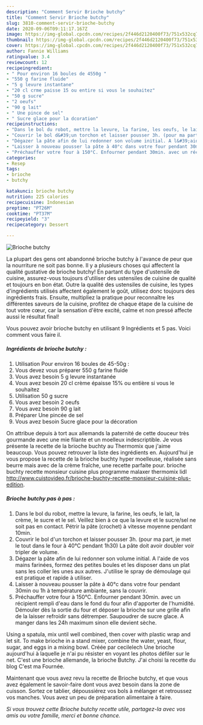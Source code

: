 ```yaml
---
description: "Comment Servir Brioche butchy"
title: "Comment Servir Brioche butchy"
slug: 3810-comment-servir-brioche-butchy
date: 2020-09-06T09:11:17.167Z
image: https://img-global.cpcdn.com/recipes/2f446d2120400f73/751x532cq70/brioche-butchy-photo-principale-de-la-recette.jpg
thumbnail: https://img-global.cpcdn.com/recipes/2f446d2120400f73/751x532cq70/brioche-butchy-photo-principale-de-la-recette.jpg
cover: https://img-global.cpcdn.com/recipes/2f446d2120400f73/751x532cq70/brioche-butchy-photo-principale-de-la-recette.jpg
author: Fannie Williams
ratingvalue: 3.4
reviewcount: 12
recipeingredient:
- " Pour environ 16 boules de 4550g "
- "550 g farine fluide"
- "5 g levure instantane"
- "20 cl crme paisse 15 ou entire si vous le souhaitez"
- "50 g sucre"
- "2 oeufs"
- "90 g lait"
- " Une pince de sel"
- " Sucre glace pour la dcoration"
recipeinstructions:
- "Dans le bol du robot, mettre la levure, la farine, les oeufs, le lait, la crème, le sucre et le sel. Veillez bien à ce que la levure et le sucre/sel ne soit pas en contact. Pétrir la pâte (crochet) à vitesse moyenne pendant 10min."
- "Couvrir le bol d&#39;un torchon et laisser pousser 3h. (pour ma part, je met le tout dans le four à 40°C pendant 1h30) La pâte doit avoir doubler voir tripler de volume."
- "Dégazer la pâte afin de lui redonner son volume initial. A l&#39;aide de vos mains farinées, formez des petites boules et les disposer dans un plat sans les coller les unes aux autres. J&#39;utilise le spray de démoulage qui est pratique et rapide à utiliser."
- "Laisser à nouveau pousser la pâte à 40°c dans votre four pendant 30min ou 1h à température ambiante, sans la couvrir."
- "Préchauffer votre four à 150°C. Enfourner pendant 30min. avec un récipient rempli d&#39;eau dans le fond du four afin d&#39;apporter de l&#39;humidité. Démouler dès la sortie du four et déposer la brioche sur une grille afin de la laisser refroidir sans détremper. Saupoudrer de sucre glace. A manger dans les 24h maximum sinon elle devient sèche."
categories:
- Resep
tags:
- brioche
- butchy

katakunci: brioche butchy 
nutrition: 225 calories
recipecuisine: Indonesian
preptime: "PT26M"
cooktime: "PT37M"
recipeyield: "3"
recipecategory: Dessert

---
```



![Brioche butchy](https://img-global.cpcdn.com/recipes/2f446d2120400f73/751x532cq70/brioche-butchy-photo-principale-de-la-recette.jpg)

La plupart des gens ont abandonné brioche butchy à l'avance de peur que la nourriture ne soit pas bonne. Il y a plusieurs choses qui affectent la qualité gustative de brioche butchy! En partant du type d'ustensile de cuisine, assurez-vous toujours d'utiliser des ustensiles de cuisine de qualité et toujours en bon état. Outre la qualité des ustensiles de cuisine, les types d'ingrédients utilisés affectent également le goût, utilisez donc toujours des ingrédients frais. Ensuite, multipliez la pratique pour reconnaître les différentes saveurs de la cuisine, profitez de chaque étape de la cuisine de tout votre cœur, car la sensation d'être excité, calme et non pressé affecte aussi le résultat final!

<!--inarticleads1-->

Vous pouvez avoir brioche butchy en utilisant 9 Ingrédients et 5 pas. Voici comment vous faire il.

##### Ingrédients de brioche butchy :

1. Utilisation  Pour environ 16 boules de 45-50g :
1. Vous devez vous préparer 550 g farine fluide
1. Vous avez besoin 5 g levure instantanée
1. Vous avez besoin 20 cl crème épaisse 15% ou entière si vous le souhaitez
1. Utilisation 50 g sucre
1. Vous avez besoin 2 oeufs
1. Vous avez besoin 90 g lait
1. Préparer  Une pincée de sel
1. Vous avez besoin  Sucre glace pour la décoration


On attribue depuis à tort aux allemands la paternité de cette douceur très gourmande avec une mie filante et un moelleux indescriptible. Je vous présente la recette de la brioche buchty au Thermomix que j&#39;aime beaucoup. Vous pouvez retrouver la liste des ingrédients en. Aujourd&#39;hui je vous propose la recette de la brioche buchty hyper moelleuse, réalisée sans beurre mais avec de la crème fraîche, une recette parfaite pour. brioche buchty recette monsieur cuisine plus programme malaxer thermomix lidl http://www.cuistovideo.fr/brioche-buchty-recette-monsieur-cuisine-plus-edition. 

<!--inarticleads2-->

##### Brioche butchy pas à pas :

1. Dans le bol du robot, mettre la levure, la farine, les oeufs, le lait, la crème, le sucre et le sel. Veillez bien à ce que la levure et le sucre/sel ne soit pas en contact. Pétrir la pâte (crochet) à vitesse moyenne pendant 10min.
1. Couvrir le bol d&#39;un torchon et laisser pousser 3h. (pour ma part, je met le tout dans le four à 40°C pendant 1h30) La pâte doit avoir doubler voir tripler de volume.
1. Dégazer la pâte afin de lui redonner son volume initial. A l&#39;aide de vos mains farinées, formez des petites boules et les disposer dans un plat sans les coller les unes aux autres. J&#39;utilise le spray de démoulage qui est pratique et rapide à utiliser.
1. Laisser à nouveau pousser la pâte à 40°c dans votre four pendant 30min ou 1h à température ambiante, sans la couvrir.
1. Préchauffer votre four à 150°C. Enfourner pendant 30min. avec un récipient rempli d&#39;eau dans le fond du four afin d&#39;apporter de l&#39;humidité. Démouler dès la sortie du four et déposer la brioche sur une grille afin de la laisser refroidir sans détremper. Saupoudrer de sucre glace. A manger dans les 24h maximum sinon elle devient sèche.


Using a spatula, mix until well combined, then cover with plastic wrap and let sit. To make brioche in a stand mixer, combine the water, yeast, flour, sugar, and eggs in a mixing bowl. Créée par cecilelech Une brioche aujourd&#39;hui à laquelle je n&#39;ai pu résister en voyant les photos défiler sur le net. C&#39;est une brioche allemande, la brioche Butchy. J&#39;ai choisi la recette du blog C&#39;est ma Fournée. 

<!--inarticleads1-->

<p>
Maintenant que vous avez revu la recette de Brioche butchy, et que vous avez également le savoir-faire dont vous avez besoin dans la zone de cuisson. Sortez ce tablier, dépoussiérez vos bols à mélanger et retroussez vos manches. Vous avez un peu de préparation alimentaire à faire.
</p>

<p>
<i>Si vous trouvez cette Brioche butchy recette utile, partagez-la avec vos amis ou votre famille, merci et bonne chance.</i>
</p>
